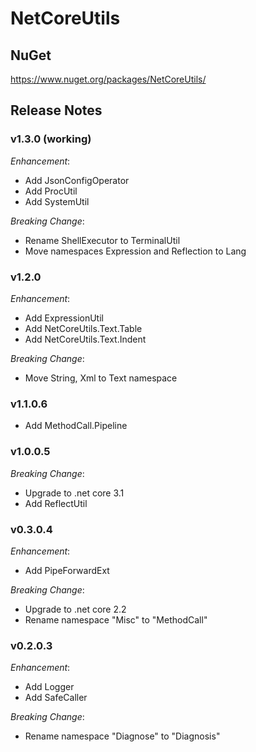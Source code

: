 # NetCoreUtils

## NuGet

https://www.nuget.org/packages/NetCoreUtils/

## Release Notes

### v1.3.0 (working)

*Enhancement*:

- Add JsonConfigOperator
- Add ProcUtil
- Add SystemUtil

*Breaking Change*:

- Rename ShellExecutor to TerminalUtil
- Move namespaces Expression and Reflection to Lang

### v1.2.0

*Enhancement*:

- Add ExpressionUtil
- Add NetCoreUtils.Text.Table
- Add NetCoreUtils.Text.Indent

*Breaking Change*:

- Move String, Xml to Text namespace

### v1.1.0.6

- Add MethodCall.Pipeline

### v1.0.0.5

*Breaking Change*:

- Upgrade to .net core 3.1
- Add ReflectUtil

### v0.3.0.4

*Enhancement*:

- Add PipeForwardExt

*Breaking Change*:

- Upgrade to .net core 2.2
- Rename namespace "Misc" to "MethodCall"

### v0.2.0.3

*Enhancement*:

- Add Logger
- Add SafeCaller

*Breaking Change*:

- Rename namespace "Diagnose" to "Diagnosis"
